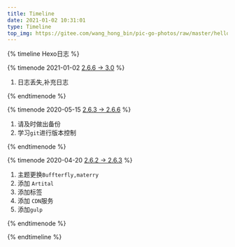```yaml
---
title: Timeline
date: 2021-01-02 10:31:01
type: Timeline
top_img: https://gitee.com/wang_hong_bin/pic-go-photos/raw/master/hellowWorld.png
---
```


{% timeline Hexo日志 %}

{% timenode 2021-01-02 [2.6.6 -> 3.0](https://github.com/volantis-x/hexo-theme-volantis/releases) %}

1. 日志丢失,补充日志

{% endtimenode %}

{% timenode 2020-05-15 [2.6.3 -> 2.6.6](https://github.com/volantis-x/hexo-theme-volantis/releases/tag/2.6.6) %}

1. 请及时做出备份
2. 学习`git`进行版本控制 

{% endtimenode %}

{% timenode 2020-04-20 [2.6.2 -> 2.6.3](https://github.com/volantis-x/hexo-theme-volantis/releases/tag/2.6.3) %}

1. 主题更换`Buffterfly,materry`
2. 添加 `Artital`
3. 添加标签
4. 添加 `CDN`服务
5. 添加`gulp`

{% endtimenode %}

{% endtimeline %}